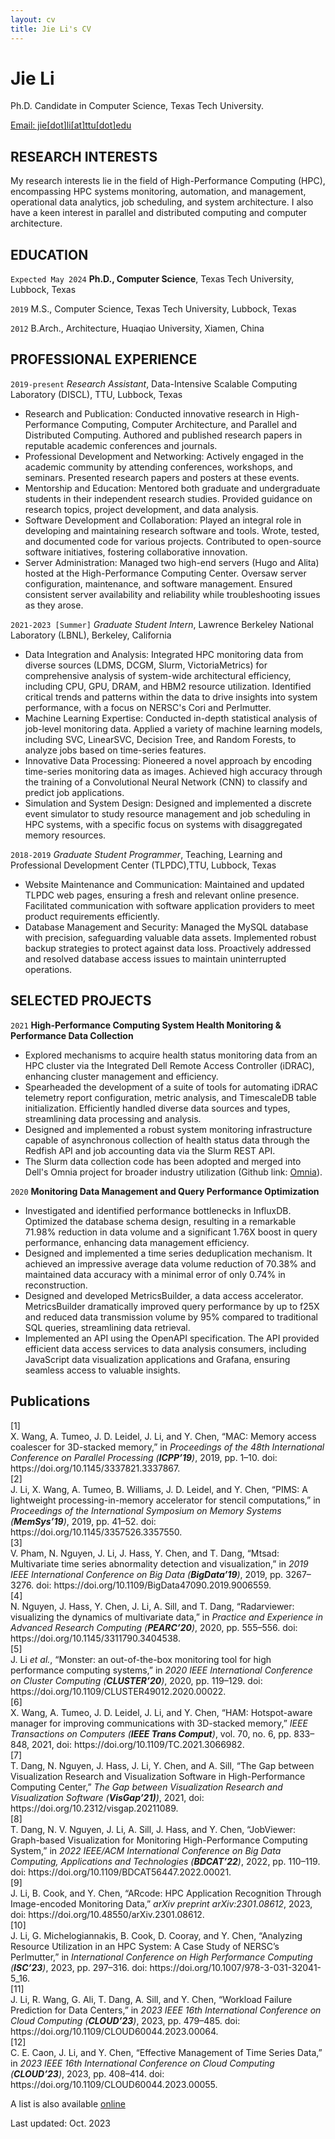 ```yaml
---
layout: cv
title: Jie Li's CV
---
```

# Jie Li
Ph.D. Candidate in Computer Science, Texas Tech University.

<div id="webaddress">
<a href="jie.li@ttu.edu">Email: jie[dot]li[at]ttu[dot]edu</a>
</div>


## RESEARCH INTERESTS

My research interests lie in the field of High-Performance Computing (HPC), encompassing HPC systems monitoring, automation, and management, operational data analytics, job scheduling, and system architecture. I also have a keen interest in parallel and distributed computing and computer architecture.
## EDUCATION

`Expected May 2024`
__Ph.D., Computer Science__, Texas Tech University, Lubbock, Texas

`2019`
M.S., Computer Science, Texas Tech University, Lubbock, Texas

`2012`
B.Arch., Architecture, Huaqiao University, Xiamen, China


## PROFESSIONAL EXPERIENCE

`2019-present`
*Research Assistant*, Data-Intensive Scalable Computing Laboratory (DISCL), TTU, Lubbock, Texas
- Research and Publication: Conducted innovative research in High-Performance Computing, Computer Architecture, and Parallel and Distributed Computing. Authored and published research papers in reputable academic conferences and journals.
- Professional Development and Networking: Actively engaged in the academic community by attending conferences, workshops, and seminars. Presented research papers and posters at these events.
- Mentorship and Education: Mentored both graduate and undergraduate students in their independent research studies. Provided guidance on research topics, project development, and data analysis.
- Software Development and Collaboration: Played an integral role in developing and maintaining research software and tools. Wrote, tested, and documented code for various projects. Contributed to open-source software initiatives, fostering collaborative innovation.
- Server Administration: Managed two high-end servers (Hugo and Alita) hosted at the High-Performance Computing Center. Oversaw server configuration, maintenance, and software management. Ensured consistent server availability and reliability while troubleshooting issues as they arose.

`2021-2023 [Summer]`
*Graduate Student Intern*, Lawrence Berkeley National Laboratory (LBNL), Berkeley, California
- Data Integration and Analysis: Integrated HPC monitoring data from diverse sources (LDMS, DCGM, Slurm, VictoriaMetrics) for comprehensive analysis of system-wide architectural efficiency, including CPU, GPU, DRAM, and HBM2 resource utilization. Identified critical trends and patterns within the data to drive insights into system performance, with a focus on NERSC's Cori and Perlmutter.
- Machine Learning Expertise: Conducted in-depth statistical analysis of job-level monitoring data. Applied a variety of machine learning models, including SVC, LinearSVC, Decision Tree, and Random Forests, to analyze jobs based on time-series features.
- Innovative Data Processing: Pioneered a novel approach by encoding time-series monitoring data as images. Achieved high accuracy through the training of a Convolutional Neural Network (CNN) to classify and predict job applications.
- Simulation and System Design: Designed and implemented a discrete event simulator to study resource management and job scheduling in HPC systems, with a specific focus on systems with disaggregated memory resources.


`2018-2019`
*Graduate Student Programmer*, Teaching, Learning and Professional Development Center (TLPDC),TTU, Lubbock, Texas
- Website Maintenance and Communication: Maintained and updated TLPDC web pages, ensuring a fresh and relevant online presence. Facilitated communication with software application providers to meet product requirements efficiently. 
- Database Management and Security: Managed the MySQL database with precision, safeguarding valuable data assets. Implemented robust backup strategies to protect against data loss. Proactively addressed and resolved database access issues to maintain uninterrupted operations.


## SELECTED PROJECTS

`2021` 
__High-Performance Computing System Health Monitoring & Performance Data Collection__
- Explored mechanisms to acquire health status monitoring data from an HPC cluster via the Integrated Dell Remote Access Controller (iDRAC), enhancing cluster management and efficiency.
- Spearheaded the development of a suite of tools for automating iDRAC telemetry report configuration, metric analysis, and TimescaleDB table initialization. Efficiently handled diverse data sources and types, streamlining data processing and analysis. 
- Designed and implemented a robust system monitoring infrastructure capable of asynchronous collection of health status data through the Redfish API and job accounting data via the Slurm REST API.
- The Slurm data collection code has been adopted and merged into Dell's Omnia project for broader industry utilization (Github link: [Omnia](https://github.com/dell/omnia)).

`2020`
__Monitoring Data Management and Query Performance Optimization__
- Investigated and identified performance bottlenecks in InfluxDB. Optimized the database schema design, resulting in a remarkable 71.98% reduction in data volume and a significant 1.76X boost in query performance, enhancing data management efficiency.
- Designed and implemented a time series deduplication mechanism. It achieved an impressive average data volume reduction of 70.38% and maintained data accuracy with a minimal error of only 0.74% in reconstruction.
- Designed and developed MetricsBuilder, a data access accelerator. MetricsBuilder dramatically improved query performance by up to f25X and reduced data transmission volume by 95% compared to traditional SQL queries, streamlining data retrieval.
- Implemented an API using the OpenAPI specification. The API provided efficient data access services to data analysis consumers, including JavaScript data visualization applications and Grafana, ensuring seamless access to valuable insights.

## Publications

<div class="csl-bib-body">
  <div data-csl-entry-id="wang2019mac" class="csl-entry">
    <div class="csl-left-margin">[1]</div><div class="csl-right-inline">X. Wang, A. Tumeo, J. D. Leidel, J. Li, and Y. Chen, “MAC: Memory access coalescer for 3D-stacked memory,” in <i>Proceedings of the 48th International Conference on Parallel Processing (<b>ICPP’19</b>)</i>, 2019, pp. 1–10. doi: https://doi.org/10.1145/3337821.3337867.</div>
  </div>
  <div data-csl-entry-id="li2019pims" class="csl-entry">
    <div class="csl-left-margin">[2]</div><div class="csl-right-inline">J. Li, X. Wang, A. Tumeo, B. Williams, J. D. Leidel, and Y. Chen, “PIMS: A lightweight processing-in-memory accelerator for stencil computations,” in <i>Proceedings of the International Symposium on Memory Systems (<b>MemSys’19</b>)</i>, 2019, pp. 41–52. doi: https://doi.org/10.1145/3357526.3357550.</div>
  </div>
  <div data-csl-entry-id="pham2019mtsad" class="csl-entry">
    <div class="csl-left-margin">[3]</div><div class="csl-right-inline">V. Pham, N. Nguyen, J. Li, J. Hass, Y. Chen, and T. Dang, “Mtsad: Multivariate time series abnormality detection and visualization,” in <i>2019 IEEE International Conference on Big Data (<b>BigData’19</b>)</i>, 2019, pp. 3267–3276. doi: https://doi.org/10.1109/BigData47090.2019.9006559.</div>
  </div>
  <div data-csl-entry-id="nguyen2020radarviewer" class="csl-entry">
    <div class="csl-left-margin">[4]</div><div class="csl-right-inline">N. Nguyen, J. Hass, Y. Chen, J. Li, A. Sill, and T. Dang, “Radarviewer: visualizing the dynamics of multivariate data,” in <i>Practice and Experience in Advanced Research Computing (<b>PEARC’20</b>)</i>, 2020, pp. 555–556. doi: https://doi.org/10.1145/3311790.3404538.</div>
  </div>
  <div data-csl-entry-id="li2020monster" class="csl-entry">
    <div class="csl-left-margin">[5]</div><div class="csl-right-inline">J. Li <i>et al.</i>, “Monster: an out-of-the-box monitoring tool for high performance computing systems,” in <i>2020 IEEE International Conference on Cluster Computing (<b>CLUSTER’20</b>)</i>, 2020, pp. 119–129. doi: https://doi.org/10.1109/CLUSTER49012.2020.00022.</div>
  </div>
  <div data-csl-entry-id="wang2021ham" class="csl-entry">
    <div class="csl-left-margin">[6]</div><div class="csl-right-inline">X. Wang, A. Tumeo, J. D. Leidel, J. Li, and Y. Chen, “HAM: Hotspot-aware manager for improving communications with 3D-stacked memory,” <i>IEEE Transactions on Computers (<b>IEEE Trans Comput</b>)</i>, vol. 70, no. 6, pp. 833–848, 2021, doi: https://doi.org/10.1109/TC.2021.3066982.</div>
  </div>
  <div data-csl-entry-id="dang2021gap" class="csl-entry">
    <div class="csl-left-margin">[7]</div><div class="csl-right-inline">T. Dang, N. Nguyen, J. Hass, J. Li, Y. Chen, and A. Sill, “The Gap between Visualization Research and Visualization Software in High-Performance Computing Center,” <i>The Gap between Visualization Research and Visualization Software (<b>VisGap’21)</b>)</i>, 2021, doi: https://doi.org/10.2312/visgap.20211089.</div>
  </div>
  <div data-csl-entry-id="dang2022jobviewer" class="csl-entry">
    <div class="csl-left-margin">[8]</div><div class="csl-right-inline">T. Dang, N. V. Nguyen, J. Li, A. Sill, J. Hass, and Y. Chen, “JobViewer: Graph-based Visualization for Monitoring High-Performance Computing System,” in <i>2022 IEEE/ACM International Conference on Big Data Computing, Applications and Technologies (<b>BDCAT’22</b>)</i>, 2022, pp. 110–119. doi: https://doi.org/10.1109/BDCAT56447.2022.00021.</div>
  </div>
  <div data-csl-entry-id="li2023arcode" class="csl-entry">
    <div class="csl-left-margin">[9]</div><div class="csl-right-inline">J. Li, B. Cook, and Y. Chen, “ARcode: HPC Application Recognition Through Image-encoded Monitoring Data,” <i>arXiv preprint arXiv:2301.08612</i>, 2023, doi: https://doi.org/10.48550/arXiv.2301.08612.</div>
  </div>
  <div data-csl-entry-id="li2023analyzing" class="csl-entry">
    <div class="csl-left-margin">[10]</div><div class="csl-right-inline">J. Li, G. Michelogiannakis, B. Cook, D. Cooray, and Y. Chen, “Analyzing Resource Utilization in an HPC System: A Case Study of NERSC’s Perlmutter,” in <i>International Conference on High Performance Computing (<b>ISC’23</b>)</i>, 2023, pp. 297–316. doi: https://doi.org/10.1007/978-3-031-32041-5_16.</div>
  </div>
  <div data-csl-entry-id="li2023workload" class="csl-entry">
    <div class="csl-left-margin">[11]</div><div class="csl-right-inline">J. Li, R. Wang, G. Ali, T. Dang, A. Sill, and Y. Chen, “Workload Failure Prediction for Data Centers,” in <i>2023 IEEE 16th International Conference on Cloud Computing (<b>CLOUD’23</b>)</i>, 2023, pp. 479–485. doi: https://doi.org/10.1109/CLOUD60044.2023.00064.</div>
  </div>
  <div data-csl-entry-id="caon2023effective" class="csl-entry">
    <div class="csl-left-margin">[12]</div><div class="csl-right-inline">C. E. Caon, J. Li, and Y. Chen, “Effective Management of Time Series Data,” in <i>2023 IEEE 16th International Conference on Cloud Computing (<b>CLOUD’23</b>)</i>, 2023, pp. 408–414. doi: https://doi.org/10.1109/CLOUD60044.2023.00055.</div>
  </div>
</div>

A list is also available [online](https://scholar.google.com/citations?user=G7oDoOcAAAAJ&hl=en)


<!-- ### Footer -->

Last updated: Oct. 2023


